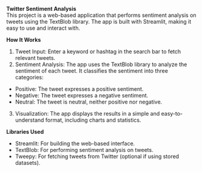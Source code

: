 **Twitter Sentiment Analysis**   
This project is a web-based application that performs sentiment analysis on tweets using the TextBlob library. The app is built with Streamlit, making it easy to use and interact with.

**How It Works**   
1. Tweet Input: Enter a keyword or hashtag in the search bar to fetch relevant tweets.
2. Sentiment Analysis: The app uses the TextBlob library to analyze the sentiment of each tweet. It classifies the sentiment into three categories:

  -  Positive: The tweet expresses a positive sentiment.
  -  Negative: The tweet expresses a negative sentiment.
  -  Neutral: The tweet is neutral, neither positive nor negative.
3. Visualization: The app displays the results in a simple and easy-to-understand format, including charts and statistics.

**Libraries Used**
- Streamlit: For building the web-based interface.
- TextBlob: For performing sentiment analysis on tweets.
- Tweepy: For fetching tweets from Twitter (optional if using stored datasets).
